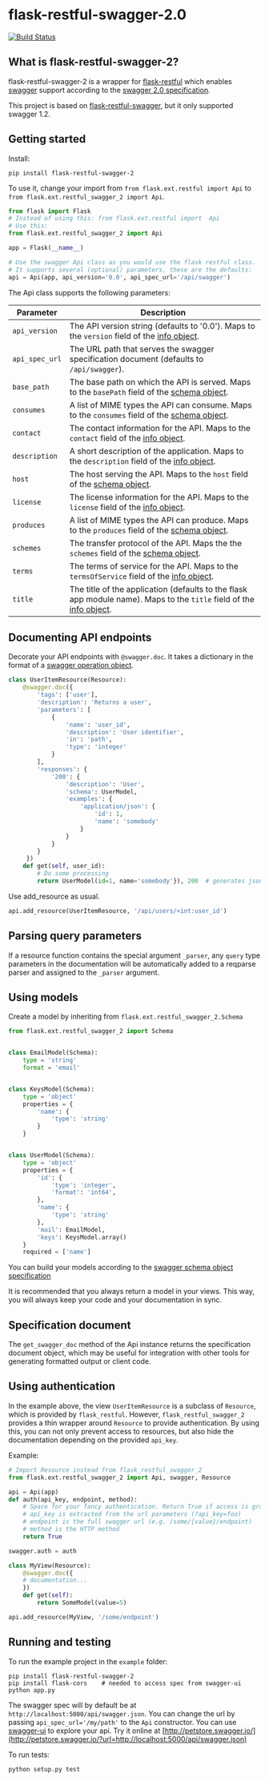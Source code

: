 # flask-restful-swagger-2.0

[![Build Status](https://travis-ci.org/swege/flask-restful-swagger-2.0.svg?branch=vsu-master)](https://travis-ci.org/swege/flask-restful-swagger-2.0)

## What is flask-restful-swagger-2?

flask-restful-swagger-2 is a wrapper for [flask-restful](http://flask-restful.readthedocs.org/en/latest/) which
enables [swagger](http://swagger.io/) support according to the [swagger 2.0 specification](http://swagger.io/specification/).

This project is based on [flask-restful-swagger](https://github.com/rantav/flask-restful-swagger), but it only
supported swagger 1.2.

## Getting started

Install:

```
pip install flask-restful-swagger-2
```

To use it, change your import from `from flask.ext.restful import Api` to `from flask.ext.restful_swagger_2 import Api`.

```python
from flask import Flask
# Instead of using this: from flask.ext.restful import  Api
# Use this:
from flask.ext.restful_swagger_2 import Api

app = Flask(__name__)

# Use the swagger Api class as you would use the flask restful class.
# It supports several (optional) parameters, these are the defaults:
api = Api(app, api_version='0.0', api_spec_url='/api/swagger')
```

The Api class supports the following parameters:

| Parameter | Description |
| --------- | ----------- |
| `api_version` | The API version string (defaults to '0.0'). Maps to the `version` field of the [info object](http://swagger.io/specification/#infoObject). |
| `api_spec_url` | The URL path that serves the swagger specification document (defaults to `/api/swagger`). |
| `base_path` | The base path on which the API is served. Maps to the `basePath` field of the [schema object](http://swagger.io/specification/#schemaObject). |
| `consumes` | A list of MIME types the API can consume. Maps to the `consumes` field of the [schema object](http://swagger.io/specification/#schemaObject). |
| `contact` | The contact information for the API. Maps to the `contact` field of the [info object](http://swagger.io/specification/#infoObject). |
| `description` | A short description of the application. Maps to the `description` field of the [info object](http://swagger.io/specification/#infoObject). |
| `host` | The host serving the API. Maps to the `host` field of the [schema object](http://swagger.io/specification/#schemaObject). |
| `license` | The license information for the API. Maps to the `license` field of the [info object](http://swagger.io/specification/#infoObject). |
| `produces` | A list of MIME types the API can produce. Maps to the `produces` field of the [schema object](http://swagger.io/specification/#schemaObject). |
| `schemes` | The transfer protocol of the API. Maps the the `schemes` field of the [schema object](http://swagger.io/specification/#schemaObject). |
| `terms` | The terms of service for the API. Maps to the `termsOfService` field of the [info object](http://swagger.io/specification/#infoObject). |
| `title` | The title of the application (defaults to the flask app module name). Maps to the `title` field of the [info object](http://swagger.io/specification/#infoObject). |

## Documenting API endpoints

Decorate your API endpoints with `@swagger.doc`. It takes a dictionary in the format of a [swagger operation object](http://swagger.io/specification/#operationObject).

```python
class UserItemResource(Resource):
    @swagger.doc({
        'tags': ['user'],
        'description': 'Returns a user',
        'parameters': [
            {
                'name': 'user_id',
                'description': 'User identifier',
                'in': 'path',
                'type': 'integer'
            }
        ],
        'responses': {
            '200': {
                'description': 'User',
                'schema': UserModel,
                'examples': {
                    'application/json': {
                        'id': 1,
                        'name': 'somebody'
                    }
                }
            }
        }
     })
    def get(self, user_id):
        # Do some processing
        return UserModel(id=1, name='somebody'}), 200  # generates json response {"id": 1, "name": "somebody"}

```

Use add_resource as usual.

```python
api.add_resource(UserItemResource, '/api/users/<int:user_id')
```

## Parsing query parameters

If a resource function contains the special argument `_parser`, any `query` type parameters in the
documentation will be automatically added to a reqparse parser and assigned to the `_parser` argument.

## Using models

Create a model by inheriting from `flask.ext.restful_swagger_2.Schema`

```python
from flask.ext.restful_swagger_2 import Schema


class EmailModel(Schema):
    type = 'string'
    format = 'email'


class KeysModel(Schema):
    type = 'object'
    properties = {
        'name': {
            'type': 'string'
        }
    }


class UserModel(Schema):
    type = 'object'
    properties = {
        'id': {
            'type': 'integer',
            'format': 'int64',
        },
        'name': {
            'type': 'string'
        },
        'mail': EmailModel,
        'keys': KeysModel.array()
    }
    required = ['name']
```

You can build your models according to the [swagger schema object specification](http://swagger.io/specification/#schemaObject)

It is recommended that you always return a model in your views. This way, you will always keep your code and your documentation in sync.

## Specification document

The `get_swagger_doc` method of the Api instance returns the specification document object,
which may be useful for integration with other tools for generating formatted output or client code.

## Using authentication

In the example above, the view `UserItemResource` is a subclass of `Resource`, which is provided by `flask_restful`. However,
`flask_restful_swagger_2` provides a thin wrapper around `Resource` to provide authentication. By using this, you can
not only prevent access to resources, but also hide the documentation depending on the provided `api_key`.

Example:

```python
# Import Resource instead from flask_restful_swagger_2
from flask.ext.restful_swagger_2 import Api, swagger, Resource

api = Api(app)
def auth(api_key, endpoint, method):
    # Space for your fancy authentication. Return True if access is granted, otherwise False
    # api_key is extracted from the url parameters (?api_key=foo)
    # endpoint is the full swagger url (e.g. /some/{value}/endpoint)
    # method is the HTTP method
    return True

swagger.auth = auth

class MyView(Resource):
    @swagger.doc({
    # documentation...
    })
    def get(self):
        return SomeModel(value=5)

api.add_resource(MyView, '/some/endpoint')
```

## Running and testing

To run the example project in the `example` folder:

```
pip install flask-restful-swagger-2
pip install flask-cors    # needed to access spec from swagger-ui
python app.py
```

The swagger spec will by default be at `http://localhost:5000/api/swagger.json`. You can change the url by passing
`api_spec_url='/my/path'` to the `Api` constructor. You can use [swagger-ui](https://github.com/swagger-api/swagger-ui)
to explore your api. Try it online at [http://petstore.swagger.io/](http://petstore.swagger.io/?url=http://localhost:5000/api/swagger.json)

To run tests:

```
python setup.py test
```

